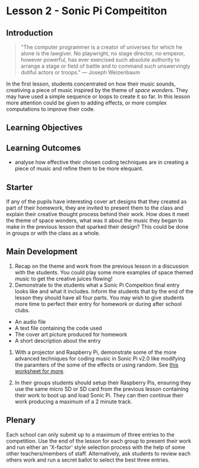 # Lesson 2 - Sonic Pi Compeititon

## Introduction
>"The computer programmer is a creator of universes for which he alone is the lawgiver. No playwright, no stage director, no emperor, however powerful, has ever exercised such absolute authority to arrange a stage or field of battle and to command such unswervingly dutiful actors or troops." ― Joseph Weizenbaum

In the first lesson, students concentrated on how their music sounds, creativing a piece of music inspired by the theme of *space wonders*. They may have used a simple sequence or loops to create it so far. In this lesson more attention could be given to adding effects, or more complex computations to improve their code.

## Learning Objectives

## Learning Outcomes
- analyse how effective their chosen coding techniques are in creating a piece of music and refine them to be more elequant. 

## Starter
If any of the pupils have interesting cover art designs that they created as part of their homework, they are invited to present them to the class and explain their creative thought process behind their work. How does it meet the theme of space wonders, what was it about the music they began to make in the previous lesson that sparked their design? This could be done in groups or with the class as a whole. 

## Main Development
1. Recap on the theme and work from the previous lesson in a discussion with the students. You could play some more examples of space themed music to get the creative juices flowing!
1. Demonstrate to the students what a Sonic Pi Compeition final entry looks like and what it includes. Inform the students that by the end of the lesson they should have all four parts. You may wish to give students more time to perfect their entry for homework or during after school clubs.
  - An audio file 
  - A text file containing the code used
  - The cover art picture produced for homework
  - A short description about the entry

1. With a projector and Raspberry Pi, demonstrate some of the more advanced techniques for coding music in Sonic Pi v2.0 like modifying the paramters of the some of the effects or using random. See [this worksheet for more](http://www.raspberrypi.org/learning/sonic-pi-2-taster/worksheet-2.md).

1. In their groups students should setup their Raspberry Pis, ensuring they use the same micro SD or SD card from the previous lesson containing their work to boot up and load Sonic Pi. They can then continue their work producing a maximum of a 2 minute track. 

## Plenary
Each school can only submit up to a maximum of three entries to the competition. Use the end of the lesson for each group to present their work and run either an 'X-factor' style selection process with the help of some other teachers/members of staff. Alternatively, ask students to review each others work and run a secret ballot to select the best three entries. 
